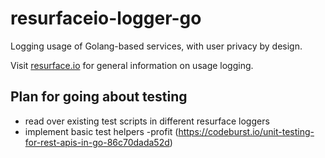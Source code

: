 # resurfaceio-logger-go

Logging usage of Golang-based services, with user privacy by design.

Visit <a href="https://resurface.io">resurface.io</a> for general information on usage logging.

## Plan for going about testing

- read over existing test scripts in different resurface loggers
- implement basic test helpers
  -profit
  (https://codeburst.io/unit-testing-for-rest-apis-in-go-86c70dada52d)
